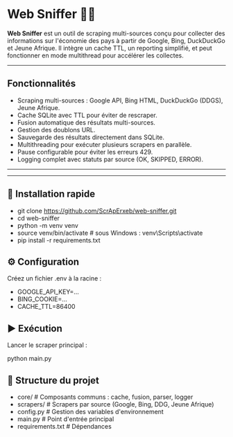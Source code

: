 # Web Sniffer 🕵️‍♂️

**Web Sniffer** est un outil de scraping multi-sources conçu pour collecter des informations sur l'économie des pays à partir de Google, Bing, DuckDuckGo et Jeune Afrique. Il intègre un cache TTL, un reporting simplifié, et peut fonctionner en mode multithread pour accélérer les collectes.

---

## Fonctionnalités

- Scraping multi-sources : Google API, Bing HTML, DuckDuckGo (DDGS), Jeune Afrique.
- Cache SQLite avec TTL pour éviter de rescraper.
- Fusion automatique des résultats multi-sources.
- Gestion des doublons URL.
- Sauvegarde des résultats directement dans SQLite.
- Multithreading pour exécuter plusieurs scrapers en parallèle.
- Pause configurable pour éviter les erreurs 429.
- Logging complet avec statuts par source (OK, SKIPPED, ERROR).

---
---
## 🚀 Installation rapide


- git clone https://github.com/ScrApErxeb/web-sniffer.git
- cd web-sniffer
- python -m venv venv
- source venv/bin/activate  # sous Windows : venv\Scripts\activate
- pip install -r requirements.txt

## ⚙️ Configuration

Créez un fichier .env à la racine :

- GOOGLE_API_KEY=...
- BING_COOKIE=...
- CACHE_TTL=86400

## ▶️ Exécution

Lancer le scraper principal :

python main.py

## 🧩 Structure du projet
- core/              # Composants communs : cache, fusion, parser, logger
- scrapers/          # Scrapers par source (Google, Bing, DDG, Jeune Afrique)
- config.py          # Gestion des variables d'environnement
- main.py            # Point d'entrée principal
- requirements.txt   # Dépendances
